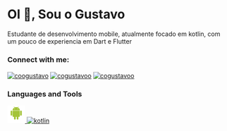 # OI 👋, Sou o Gustavo
Estudante de desenvolvimento mobile, atualmente focado em kotlin, com um pouco de experiencia em Dart e Flutter


### Connect with me:

<p align="left">
<a href="https://twitter.com/coogustavo" target="blank"><img align="center" src="https://cdn.jsdelivr.net/npm/simple-icons@3.0.1/icons/twitter.svg" alt="coogustavo" height="30" width="40" /></a>
<a href="https://www.linkedin.com/in/cogustavoo/" target="blank"><img align="center" src="https://cdn.jsdelivr.net/npm/simple-icons@3.0.1/icons/linkedin.svg" alt="cogustavoo" height="30" width="40" /></a>
<a href="https://stackoverflow.com/users/cogustavo" target="blank"><img align="center" src="https://cdn.jsdelivr.net/npm/simple-icons@3.0.1/icons/stackoverflow.svg" alt="cogustavoo" height="30" width="40" /></a>
</p>


### Languages and Tools
<p align="left"> <a href="https://developer.android.com" target="_blank"> <img src="https://raw.githubusercontent.com/devicons/devicon/master/icons/android/android-original-wordmark.svg" alt="android" width="40" height="40"/> </a> <a href="https://kotlinlang.org" target="_blank"> <img src="https://www.vectorlogo.zone/logos/kotlinlang/kotlinlang-icon.svg" alt="kotlin" width="40" height="40"/> </a> </p>
